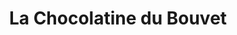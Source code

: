 ---
title: "La Chocolatine du Bouvet"
url: /st-benoit/la-chocolatine-du-bouvet/
shop: boulangerie
---